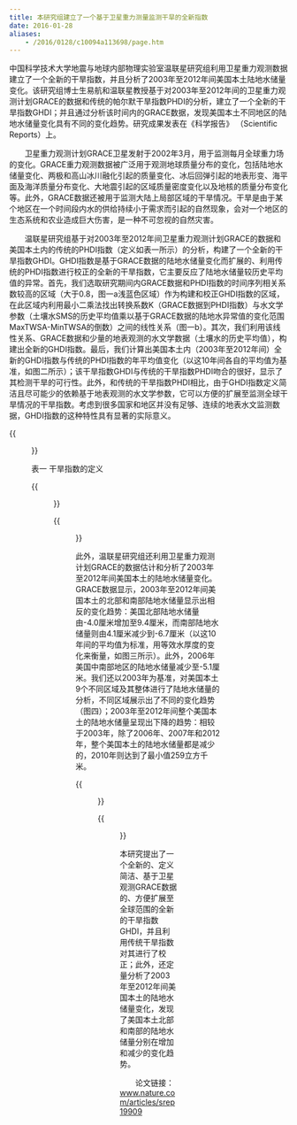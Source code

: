 ```yaml
---
title: 本研究组建立了一个基于卫星重力测量监测干旱的全新指数
date: 2016-01-28
aliases:
    - /2016/0128/c10094a113698/page.htm
---
```

中国科学技术大学地震与地球内部物理实验室温联星研究组利用卫星重力观测数据建立了一个全新的干旱指数，并且分析了2003年至2012年间美国本土陆地水储量变化。该研究组博士生易航和温联星教授基于对2003年至2012年间的卫星重力观测计划GRACE的数据和传统的帕尔默干旱指数PHDI的分析，建立了一个全新的干旱指数GHDI；并且通过分析该时间内的GRACE数据，发现美国本土不同地区的陆地水储量变化具有不同的变化趋势。研究成果发表在《科学报告》 （Scientific Reports）上。

　　卫星重力观测计划GRACE卫星发射于2002年3月，用于监测每月全球重力场的变化。GRACE重力观测数据被广泛用于观测地球质量分布的变化，包括陆地水储量变化、两极和高山冰川融化引起的质量变化、冰后回弹引起的地表形变、海平面及海洋质量分布变化、大地震引起的区域质量密度变化以及地核的质量分布变化等。此外，GRACE数据还被用于监测大陆上局部区域的干旱情况。干旱是由于某个地区在一个时间段内水的供给持续小于需求而引起的自然现象，会对一个地区的生态系统和农业造成巨大伤害，是一种不可忽视的自然灾害。

　　温联星研究组基于对2003年至2012年间卫星重力观测计划GRACE的数据和美国本土内的传统的PHDI指数（定义如表一所示）的分析，构建了一个全新的干旱指数GHDI。GHDI指数是基于GRACE数据的陆地水储量变化而扩展的、利用传统的PHDI指数进行校正的全新的干旱指数，它主要反应了陆地水储量较历史平均值的异常。首先，我们选取研究期间内GRACE数据和PHDI指数的时间序列相关系数较高的区域（大于0.8，图一a浅蓝色区域）作为构建和校正GHDI指数的区域，在此区域内利用最小二乘法找出转换系数K（GRACE数据到PHDI指数）与水文学参数（土壤水SMS的历史平均值乘以基于GRACE数据的陆地水异常值的变化范围MaxTWSA-MinTWSA的倒数）之间的线性关系（图一b）。其次，我们利用该线性关系、GRACE数据和少量的地表观测的水文学数据（土壤水的历史平均值），构建出全新的GHDI指数。最后，我们计算出美国本土内（2003年至2012年间）全新的GHDI指数与传统的PHDI指数的年平均值变化（以这10年间各自的平均值为基准，如图二所示）；该干旱指数GHDI与传统的干旱指数PHDI吻合的很好，显示了其检测干旱的可行性。此外，和传统的干旱指数PHDI相比，由于GHDI指数定义简洁且尽可能少的依赖基于地表观测的水文学参数，它可以方便的扩展至监测全球干旱情况的干旱指数。考虑到很多国家和地区并没有足够、连续的地表水文监测数据，GHDI指数的这种特性具有显著的实际意义。

{{<figure src="Fig1.jpg" caption="图一 GHDI指数的拟合：（a）GRACE数据和PHDI指数的时间序列之间相关系数的地理分布，浅蓝色区域为选取的在图二b中使用的区域；（b）转换系数K（GRACE数据到PHDI指数）与水文学参数（土壤水SMS的历史平均值乘以基于GRACE数据的陆地水异常值的变化范围MaxTWSA-MinTWSA的倒数）的数值分布情况及线性拟合曲线。">}}


 表一 干旱指数的定义

 {{<figure src="Fig2.jpg">}}

 {{<figure src="Fig3.jpg" caption="图二 2003年至2012年间PHDI（a）和GHDI（b）年平均值的比较">}}

 此外，温联星研究组还利用卫星重力观测计划GRACE的数据估计和分析了2003年至2012年间美国本土的陆地水储量变化。GRACE数据显示，2003年至2012年间美国本土的北部和南部陆地水储量显示出相反的变化趋势：美国北部陆地水储量由-4.0厘米增加至9.4厘米，而南部陆地水储量则由4.1厘米减少到-6.7厘米（以这10年间的平均值为标准，用等效水厚度的变化来衡量，如图三所示）。此外，2006年美国中南部地区的陆地水储量减少至-5.1厘米。我们还以2003年为基准，对美国本土9个不同区域及其整体进行了陆地水储量的分析，不同区域展示出了不同的变化趋势（图四）；2003年至2012年间整个美国本土的陆地水储量呈现出下降的趋势：相较于2003年，除了2006年、2007年和2012年，整个美国本土的陆地水储量都是减少的，2010年则达到了最小值259立方千米。


 {{<figure src="Fig4.jpg" caption="图三 2003年至2012年间美国本土陆地水储量年变化情况">}}

 {{<figure src="Fig5.jpg" caption="图四 美国本土9个区域及其整体陆地水储量的年变化情况">}}

 本研究提出了一个全新的、定义简洁、基于卫星观测GRACE数据的、方便扩展至全球范围的全新的干旱指数GHDI，并且利用传统干旱指数对其进行了校正；此外，还定量分析了2003年至2012年间美国本土的陆地水储量变化，发现了美国本土北部和南部的陆地水储量分别在增加和减少的变化趋势。

　　论文链接：www.nature.com/articles/srep19909
